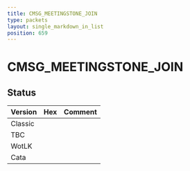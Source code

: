 ```yaml
---
title: CMSG_MEETINGSTONE_JOIN
type: packets
layout: single_markdown_in_list
position: 659
---
```


# CMSG_MEETINGSTONE_JOIN

## Status

Version | Hex | Comment
---------- | ---------- | ---------- 
Classic |  |  
TBC |  |  
WotLK |  |  
Cata |  |  
